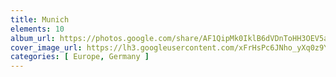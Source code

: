 ```yaml
---
title: Munich
elements: 10
album_url: https://photos.google.com/share/AF1QipMk0IklB6dVDnToHH3OEV5a2Q7rtKu7H2VPBaY-2XQhDfOR6Djl4YmeSlwWxgoDLQ?key=T0tLQWNQNW9BMkJvOUMwLXhLR21vcGRMYy11bm53
cover_image_url: https://lh3.googleusercontent.com/xFrHsPc6JNho_yXq0z9Ywb3JKgrft0PDg7SbhuoOltJl2lG6Dx2Ma6gpY6iin0PT9jHiR4M2Qkyt8Oti4mWSoFS0msHiP_-VFlfhPNF1TlrGC49o8RkRP0p3W3TUJxi20HEFOQGYZPsV1TJxoj5FM1sNHT9nt5gPmFefvQASbzLQB6FrlYrvK9IvnB9lCxXExiISUqohsiIxzmBgveNlLgxhIBfIQUJhuI0jbbUusMQ1ia92AYsK_NhY1f7vjHDMUU64RaVPIY6sBncRQZrQyffR-zGHIiMRX7KSBESvgr7Dj4s4xw7WrHGtp7YMKLwHKJ8D1-_lrXvo3wYbRaH76_K9jviH83L3ryg1spAilemQDqRXCsDCfNBy3ezURz4UqYw60v-cAHGlWFb3osqUDs6OBIvODHNU5eZXvMWrJrL0E-TX_Q48ZbkSUfdEsK9SsOlel86rUB_4Y9DEnWAtIVDw2kQqfZjwoesOsm8rxURY6rr7PyU_mqXXE64q4XEZZe1tvl-B3mGwfqDnI3WDu4K0anuoYBNvEOAaRPOVKgg_mjrkAckxPx3jYalEOvLzoyyFC5JFB7viAPn_kXKKdSCQboFwA_xJ-WwabTC5eLXbWMbWOJZ321XxX8LbL-INmSycS0aHLq6bRTWcmXehJEMIzw=s195-p-k-no
categories: [ Europe, Germany ]
---
```

